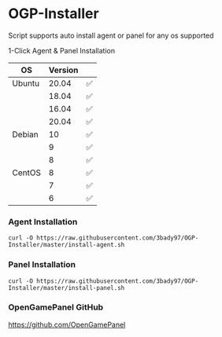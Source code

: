 # OGP-Installer

Script supports auto install agent or panel for any os supported


1-Click Agent & Panel Installation

| OS     | Version |   |
|--------|---------|---|
| Ubuntu | 20.04   | ✅ |
|        | 18.04   | ✅ |
|  	 | 16.04   | ✅ |
|        | 20.04   | ✅ |
| Debian | 10      | ✅ |
|        | 9       | ✅ |
| 	 | 8       | ✅ |
| CentOS | 8      | ✅ |
|        | 7       | ✅ |
| 	 | 6       | ✅ |


### Agent Installation 
	
    curl -O https://raw.githubusercontent.com/3bady97/OGP-Installer/master/install-agent.sh
    
### Panel Installation

    curl -O https://raw.githubusercontent.com/3bady97/OGP-Installer/master/install-panel.sh

### OpenGamePanel GitHub
https://github.com/OpenGamePanel

